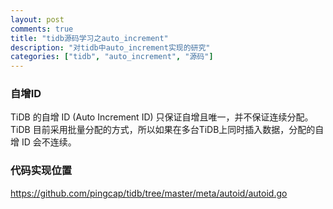 ```yaml
---
layout: post
comments: true
title: "tidb源码学习之auto_increment"
description: "对tidb中auto_increment实现的研究"
categories: ["tidb", "auto_increment", "源码"]
---
```


### 自增ID

TiDB 的自增 ID (Auto Increment ID) 只保证自增且唯一，并不保证连续分配。
TiDB 目前采用批量分配的方式，所以如果在多台TiDB上同时插入数据，分配的自增 ID 会不连续。

### 代码实现位置

https://github.com/pingcap/tidb/tree/master/meta/autoid/autoid.go
